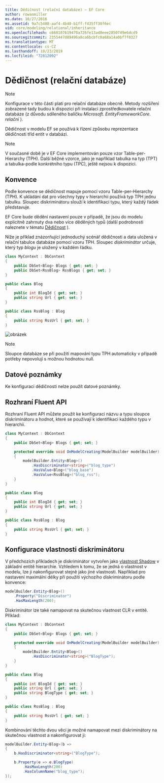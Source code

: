 ```yaml
---
title: Dědičnost (relační databáze) – EF Core
author: rowanmiller
ms.date: 10/27/2016
ms.assetid: 9a7c5488-aaf4-4b40-b1ff-f435ff30f6ec
uid: core/modeling/relational/inheritance
ms.openlocfilehash: c660107619470a726fe13ad8eee2850749e6dcd9
ms.sourcegitcommit: 2355447d89496a8ca6bcbfc0a68a14a0bf7f0327
ms.translationtype: MT
ms.contentlocale: cs-CZ
ms.lasthandoff: 10/23/2019
ms.locfileid: "72812092"
---
```

# <a name="inheritance-relational-database"></a>Dědičnost (relační databáze)

> [!NOTE]  
> Konfigurace v této části platí pro relační databáze obecně. Metody rozšíření zobrazené tady budou k dispozici při instalaci zprostředkovatele relační databáze (z důvodu sdíleného balíčku *Microsoft. EntityFrameworkCore. relační* ).

Dědičnost v modelu EF se používá k řízení způsobu reprezentace dědičnosti tříd entit v databázi.

> [!NOTE]  
> V současné době je v EF Core implementován pouze vzor Table-per-Hierarchy (TPH). Další běžné vzorce, jako je například tabulka na typ (TPT) a tabulka-podle konkrétního typu (TPC), ještě nejsou k dispozici.

## <a name="conventions"></a>Konvence

Podle konvence se dědičnost mapuje pomocí vzoru Table-per-Hierarchy (TPH). K ukládání dat pro všechny typy v hierarchii používá typ TPH jednu tabulku. Sloupec diskriminátoru slouží k identifikaci typu, který každý řádek představuje.

EF Core bude dědění nastavení pouze v případě, že jsou do modelu explicitně zahrnuty dva nebo více děděných typů (další podrobnosti naleznete v tématu [Dědičnost](../inheritance.md) ).

Níže je příklad znázorňující jednoduchý scénář dědičnosti a data uložená v relační tabulce databáze pomocí vzoru TPH. Sloupec *diskriminátor* určuje, který typ *blogu* je uložený v každém řádku.

<!-- [!code-csharp[Main](samples/core/relational/Modeling/Conventions/InheritanceDbSets.cs)] -->
``` csharp
class MyContext : DbContext
{
    public DbSet<Blog> Blogs { get; set; }
    public DbSet<RssBlog> RssBlogs { get; set; }
}

public class Blog
{
    public int BlogId { get; set; }
    public string Url { get; set; }
}

public class RssBlog : Blog
{
    public string RssUrl { get; set; }
}
```

![obrázek](_static/inheritance-tph-data.png)

>[!NOTE]
> Sloupce databáze se při použití mapování typu TPH automaticky v případě potřeby nepovolují s možnou hodnotou null.

## <a name="data-annotations"></a>Datové poznámky

Ke konfiguraci dědičnosti nelze použít datové poznámky.

## <a name="fluent-api"></a>Rozhraní Fluent API

Rozhraní Fluent API můžete použít ke konfiguraci názvu a typu sloupce diskriminátoru a hodnot, které se používají k identifikaci každého typu v hierarchii.

<!-- [!code-csharp[Main](samples/core/relational/Modeling/FluentAPI/InheritanceTPHDiscriminator.cs?highlight=7,8,9,10)] -->
``` csharp
class MyContext : DbContext
{
    public DbSet<Blog> Blogs { get; set; }

    protected override void OnModelCreating(ModelBuilder modelBuilder)
    {
        modelBuilder.Entity<Blog>()
            .HasDiscriminator<string>("blog_type")
            .HasValue<Blog>("blog_base")
            .HasValue<RssBlog>("blog_rss");
    }
}

public class Blog
{
    public int BlogId { get; set; }
    public string Url { get; set; }
}

public class RssBlog : Blog
{
    public string RssUrl { get; set; }
}
```

## <a name="configuring-the-discriminator-property"></a>Konfigurace vlastnosti diskriminátoru

V předchozích příkladech je diskriminátor vytvořen jako [vlastnost Shadow](xref:core/modeling/shadow-properties) v základní entitě hierarchie. Vzhledem k tomu, že se jedná o vlastnost v modelu, lze ji nakonfigurovat stejně jako jiné vlastnosti. Například pro nastavení maximální délky při použití výchozího diskriminátoru podle konvence:

```C#
modelBuilder.Entity<Blog>()
    .Property("Discriminator")
    .HasMaxLength(200);
```

Diskriminátor lze také namapovat na skutečnou vlastnost CLR v entitě. Příklad:

```C#
class MyContext : DbContext
{
    public DbSet<Blog> Blogs { get; set; }

    protected override void OnModelCreating(ModelBuilder modelBuilder)
    {
        modelBuilder.Entity<Blog>()
            .HasDiscriminator<string>("BlogType");
    }
}

public class Blog
{
    public int BlogId { get; set; }
    public string Url { get; set; }
    public string BlogType { get; set; }
}

public class RssBlog : Blog
{
    public string RssUrl { get; set; }
}
```

Kombinování těchto dvou věcí je možné namapovat mezi diskriminátory na skutečnou vlastnost a nakonfigurovat ji:

```C#
modelBuilder.Entity<Blog>(b =>
{
    b.HasDiscriminator<string>("BlogType");

    b.Property(e => e.BlogType)
        .HasMaxLength(200)
        .HasColumnName("blog_type");
});
```
